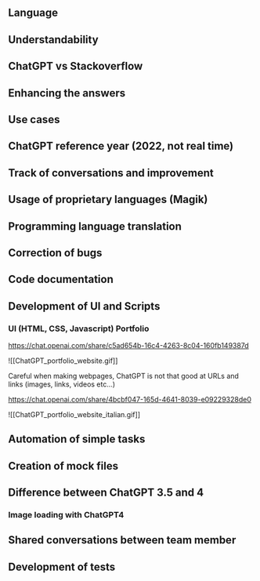 ## Language
## Understandability
## ChatGPT vs Stackoverflow
## Enhancing the answers
## Use cases
## ChatGPT reference year (2022, not real time)
## Track of conversations and improvement
## Usage of proprietary languages (Magik)
## Programming language translation
## Correction of bugs
## Code documentation
## Development of UI and Scripts
### UI (HTML, CSS, Javascript) Portfolio
https://chat.openai.com/share/c5ad654b-16c4-4263-8c04-160fb149387d

![[ChatGPT_portfolio_website.gif]]

Careful when making webpages, ChatGPT is not that good at URLs and links (images, links, videos etc...)

https://chat.openai.com/share/4bcbf047-165d-4641-8039-e09229328de0

![[ChatGPT_portfolio_website_italian.gif]]
## Automation of simple tasks
## Creation of mock files
## Difference between ChatGPT 3.5 and 4
### Image loading with ChatGPT4
## Shared conversations between team member
## Development of tests